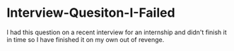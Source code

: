 # Interview-Quesiton-I-Failed
I had this question on a recent interview for an internship and didn't finish it in time so I have finished it on my own out of revenge.
